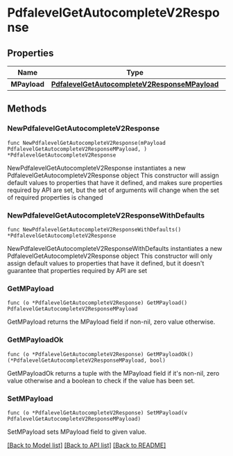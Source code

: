 # PdfalevelGetAutocompleteV2Response

## Properties

Name | Type | Description | Notes
------------ | ------------- | ------------- | -------------
**MPayload** | [**PdfalevelGetAutocompleteV2ResponseMPayload**](PdfalevelGetAutocompleteV2ResponseMPayload.md) |  | 

## Methods

### NewPdfalevelGetAutocompleteV2Response

`func NewPdfalevelGetAutocompleteV2Response(mPayload PdfalevelGetAutocompleteV2ResponseMPayload, ) *PdfalevelGetAutocompleteV2Response`

NewPdfalevelGetAutocompleteV2Response instantiates a new PdfalevelGetAutocompleteV2Response object
This constructor will assign default values to properties that have it defined,
and makes sure properties required by API are set, but the set of arguments
will change when the set of required properties is changed

### NewPdfalevelGetAutocompleteV2ResponseWithDefaults

`func NewPdfalevelGetAutocompleteV2ResponseWithDefaults() *PdfalevelGetAutocompleteV2Response`

NewPdfalevelGetAutocompleteV2ResponseWithDefaults instantiates a new PdfalevelGetAutocompleteV2Response object
This constructor will only assign default values to properties that have it defined,
but it doesn't guarantee that properties required by API are set

### GetMPayload

`func (o *PdfalevelGetAutocompleteV2Response) GetMPayload() PdfalevelGetAutocompleteV2ResponseMPayload`

GetMPayload returns the MPayload field if non-nil, zero value otherwise.

### GetMPayloadOk

`func (o *PdfalevelGetAutocompleteV2Response) GetMPayloadOk() (*PdfalevelGetAutocompleteV2ResponseMPayload, bool)`

GetMPayloadOk returns a tuple with the MPayload field if it's non-nil, zero value otherwise
and a boolean to check if the value has been set.

### SetMPayload

`func (o *PdfalevelGetAutocompleteV2Response) SetMPayload(v PdfalevelGetAutocompleteV2ResponseMPayload)`

SetMPayload sets MPayload field to given value.



[[Back to Model list]](../README.md#documentation-for-models) [[Back to API list]](../README.md#documentation-for-api-endpoints) [[Back to README]](../README.md)



